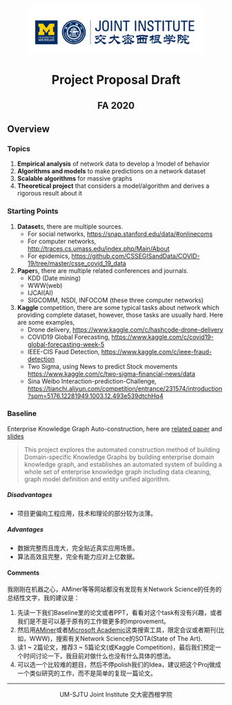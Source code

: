 <div style="text-align:center">
	<img src="../images/ji_logo.png" alt="Jilogo" style="zoom:40%;" />
</div>
<center>
	<h1>
		Project Proposal Draft
	</h1>
</center>
<center>
   <h2>
       FA 2020
    </h2> 
</center>

## Overview

### Topics

1. **Empirical analysis** of network data to develop a !model of behavior
2. **Algorithms and models** to make predictions on a network dataset
3. **Scalable algorithms** for massive graphs
4. **Theoretical project** that considers a model/algorithm and derives a rigorous result about it

### Starting Points

1. **Dataset**s, there are multiple sources.
   - For social networks, https://snap.stanford.edu/data/#onlinecoms
   - For computer networks, http://traces.cs.umass.edu/index.php/Main/About
   - For epidemics, https://github.com/CSSEGISandData/COVID-19/tree/master/csse_covid_19_data
2. **Paper**s, there are multiple related conferences and journals.
   - KDD (Date mining)
   - WWW(web)
   - IJCAI(AI)
   - SIGCOMM, NSDI, INFOCOM (these three computer networks)
3. **Kaggle** competition, there are some typical tasks about network which providing complete dataset, however, those tasks are usually hard. Here are some examples,
   - Drone delivery, https://www.kaggle.com/c/hashcode-drone-delivery
   - COVID19 Global Forecasting, https://www.kaggle.com/c/covid19-global-forecasting-week-5
   - IEEE-CIS Faud Detection, https://www.kaggle.com/c/ieee-fraud-detection
   - Two Sigma, using News to predict Stock movements https://www.kaggle.com/c/two-sigma-financial-news/data
   - Sina Weibo Interaction-prediction-Challenge, https://tianchi.aliyun.com/competition/entrance/231574/introduction?spm=5176.12281949.1003.12.493e539dtchHq4

### Baseline

Enterprise Knowledge Graph Auto-construction, here are [related paper](../Prior/Enterprise-KG-Paper.pdf) and [slides](../Prior/Enterprise-KG-Slides.pdf)

> This project explores the automated construction method of building Domain-specific Knowledge Graphs by building enterprise domain knowledge graph, and establishes an automated system of building a whole set of enterprise knowledge graph including data cleaning, graph model definition and entity unified algorithm.

##### Disadvantages

- 项目更偏向工程应用，技术和理论的部分较为淡薄。

#####  Advantages

- 数据完整而且庞大，完全贴近真实应用场景。
- 算法高效且完整，完全有能力应对上亿数据。

#### Comments

我刚刚在机器之心，AMiner等等网站都没有发现有关Network Science的任务的总结性文字，我的建议是：

1. 先读一下我们Baseline里的论文或者PPT，看看对这个task有没有兴趣，或者我们是不是可以基于原有的工作做更多的improvement。
2. 然后用[AMiner](https://www.aminer.org/)或者[Microsoft Academic](https://academic.microsoft.com/)这类搜索工具，限定会议或者期刊(比如，WWW)，搜索有关Network Science的SOTA(State of The Art).
3. 读1 ~ 2篇论文，推荐3 ~ 5篇论文(或Kaggle Competition)，最后我们预定一个时间讨论一下，我目前对做什么也没有什么具体的想法。
4. 可以选一个比较难的题目，然后不停polish我们的Idea，建议把这个Proj做成一个类似研究的工作，而不是简单的复现一篇论文。

---------------------------------------------------------------

<center>
    UM-SJTU Joint Institute 交大密西根学院
</center>

